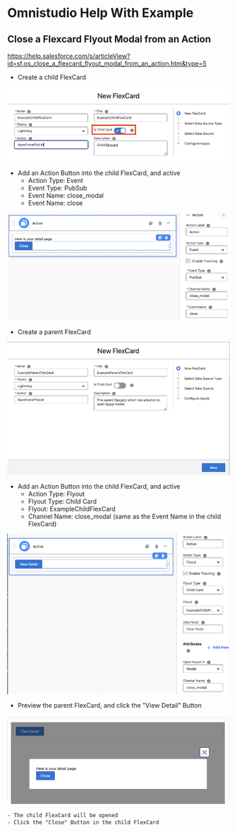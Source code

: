 # Omnistudio Help With Example

## Close a Flexcard Flyout Modal from an Action

https://help.salesforce.com/s/articleView?id=sf.os_close_a_flexcard_flyout_modal_from_an_action.htm&type=5


- Create a child FlexCard

![Create a child FlexCard](document/example/closeFlyoutModal/CreateChildFlexCard.png)
- Add an Action Button into the child FlexCard, and active
    - Action Type: Event
    - Event Type: PubSub
    - Event Name: close_modal
    - Event Name: close

![Add an Action Button into the child FlexCard](document/example/closeFlyoutModal/AddActionButtonIntoChildFlexCard.png)

- Create a parent FlexCard

![Create a parent FlexCard](document/example/closeFlyoutModal/CreateParentFlexCard.png)

- Add an Action Button into the child FlexCard, and active
    - Action Type: Flyout
    - Flyout Type: Child Card
    - Flyout: ExampleChildFlexCard
    - Channel Name: close_modal (same as the Event Name in the child FlexCard)


![Add an Action Button into the parent FlexCard](document/example/closeFlyoutModal/AddActionButtonIntoParentFlexCard.png)

- Preview the parent FlexCard, and click the "View Detail" Button

![Preview the parent FlexCard](document/example/closeFlyoutModal/PreviewTheParent.png)

    - The child FlexCard will be opened
    - Click the "Close" Button in the child FlexCard